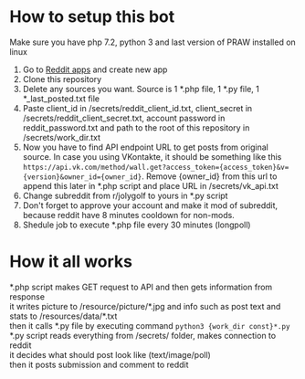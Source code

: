 # How to setup this bot
Make sure you have php 7.2, python 3 and last version of PRAW installed on linux
1. Go to [Reddit apps](https://www.reddit.com/prefs/apps/) and create new app
2. Clone this repository
3. Delete any sources you want. Source is 1 \*.php file, 1 \*.py file, 1 \*_last_posted.txt file
4. Paste client_id in /secrets/reddit_client_id.txt, client_secret in /secrets/reddit_client_secret.txt, account password in reddit_password.txt and path to the root of this repository in /secrets/work_dir.txt
5. Now you have to find API endpoint URL to get posts from original source. In case you using VKontakte, it should be something like this `https://api.vk.com/method/wall.get?access_token={access_token}&v={version}&owner_id={owner_id}`. Remove {owner_id} from this url to append this later in *.php script and place URL in /secrets/vk_api.txt
6. Change subreddit from r/jolygolf to yours in \*.py script
7. Don't forget to approve your account and make it mod of subreddit, because reddit have 8 minutes cooldown for non-mods.
8. Shedule job to execute \*.php file every 30 minutes (longpoll)

# How it all works
\*.php script makes GET request to API and then gets information from response\
it writes picture to /resource/picture/\*.jpg and info such as post text and stats to /resources/data/\*.txt\
then it calls \*.py file by executing command `python3 {work_dir const}*.py`\
\*.py script reads everything from /secrets/ folder, makes connection to reddit\
it decides what should post look like (text/image/poll)\
then it posts submission and comment to reddit
